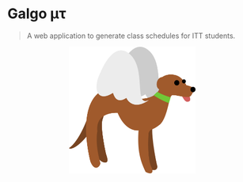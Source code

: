 # Galgo μτ
> A web application to generate class schedules for ITT students. 

<p align="center">
	<img alt="galgo-mutau" src="./media/galgo-mutau.svg" width="256" height="256"/>
</p>
